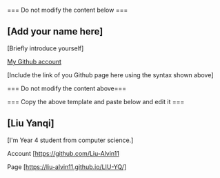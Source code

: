 === Do not modify the content below ===

## [Add your name here]
[Briefly introduce yourself]

[My Github account](http://www.github.com/put-your-github-username-here/)

[Include the link of you Github page here using the syntax shown above]

=== Do not modify the content above===

=== Copy the above template and paste below and edit it ===

## [Liu Yanqi]
[I'm Year 4 student from computer science.]

Account
[https://github.com/Liu-Alvin11

Page
[https://liu-alvin11.github.io/LIU-YQ/]

